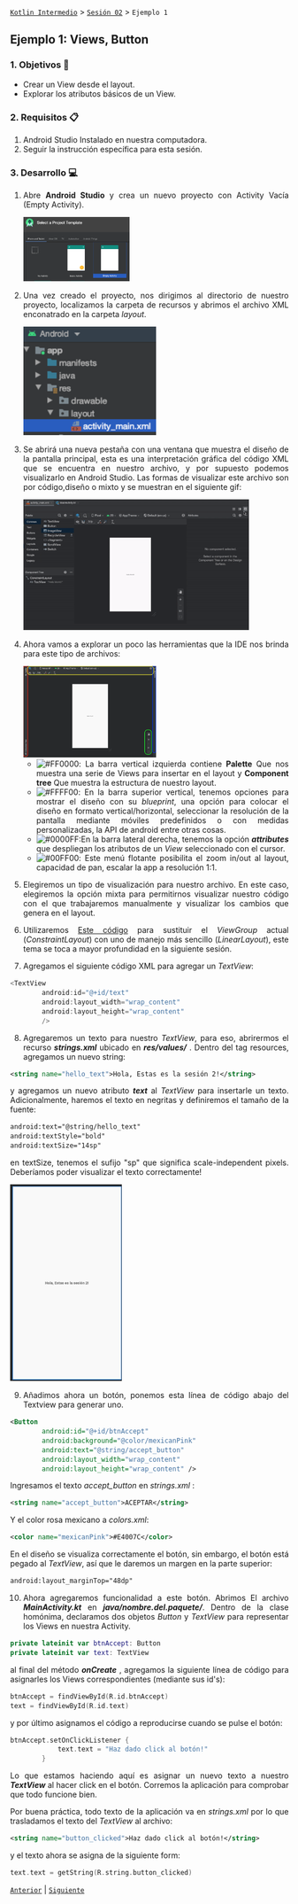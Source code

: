 [`Kotlin Intermedio`](../../Readme.md) > [`Sesión 02`](../Readme.md) > `Ejemplo 1`

## Ejemplo 1: Views, Button

<div style="text-align: justify;">

### 1. Objetivos :dart:

- Crear un View desde el layout.
- Explorar los atributos básicos de un View.

### 2. Requisitos :clipboard:

1. Android Studio Instalado en nuestra computadora.
2. Seguir la instrucción específica para esta sesión.

### 3. Desarrollo :computer:

1. Abre __Android Studio__ y crea un nuevo proyecto con Activity Vacía (Empty Activity).

   <img src="images/0.png" width="40%">

2. Una vez creado el proyecto, nos dirigimos al directorio de nuestro proyecto, localizamos la carpeta de recursos y abrimos el archivo XML enconatrado en la carpeta _layout_.

   <img src="images/1.png" width="50%">
   
3. Se abrirá una nueva pestaña con una ventana que muestra el diseño de la pantalla principal, esta es una interpretación gráfica del código XML que se encuentra en nuestro archivo, y por supuesto podemos visualizarlo en Android Studio. Las formas de visualizar este archivo son por código,diseño o mixto y se muestran en el siguiente gif:

      <img src="images/layout_modes.gif" width="85%">
     
4. Ahora vamos a explorar un poco las herramientas que la IDE nos brinda para este tipo de archivos:

      <img src="images/2.png" width="50%">

   * ![#FF0000](https://via.placeholder.com/15/ff0000/000000?text=+): La barra vertical izquierda contiene __Palette__ Que nos muestra una serie de Views para insertar en el layout y __Component tree__ Que muestra la estructura de nuestro layout. 
   * ![#FFFF00](https://via.placeholder.com/15/ffff00/000000?text=+): En la barra superior vertical, tenemos opciones para mostrar el diseño con su _blueprint_, una opción para colocar el diseño en formato vertical/horizontal, seleccionar la resolución de la pantalla mediante móviles predefinidos o con medidas personalizadas, la API de android entre otras cosas. 
   * ![#0000FF](https://via.placeholder.com/15/0000ff/000000?text=+):En la barra lateral derecha, tenemos la opción ___attributes___ que despliegan los atributos de un _View_ seleccionado con el cursor.
   * ![#00FF00](https://via.placeholder.com/15/00ff00/000000?text=+): Este menú flotante posibilita el zoom in/out al layout, capacidad de pan, escalar la app a resolución 1:1.

5. Elegiremos un tipo de visualización para nuestro archivo. En este caso, elegiremos la opción mixta para permitirnos visualizar nuestro código con el que trabajaremos manualmente y visualizar los cambios que genera en el layout.

6. Utilizaremos [Este código](../Readme.md#instrucciones-de-las-sesion) para sustituir el _ViewGroup_ actual (_ConstraintLayout_) con uno de manejo más sencillo (_LinearLayout_), este tema se toca a mayor profundidad en la siguiente sesión.

7. Agregamos el siguiente código XML para agregar un _TextView_:

```kotlin
<TextView
        android:id="@+id/text"
        android:layout_width="wrap_content"
        android:layout_height="wrap_content"
        />
```

8. Agregaremos un texto para nuestro _TextView_, para eso, abrirermos el recurso ___strings.xml___ ubicado en ___res/values/___ . Dentro del tag resources, agregamos un nuevo string:

```xml
<string name="hello_text">Hola, Estas es la sesión 2!</string>
```

   y agregamos un nuevo atributo ___text___ al _TextView_ para insertarle un texto. Adicionalmente, haremos el texto en negritas y definiremos el tamaño de la fuente:
   
 ```xml
android:text="@string/hello_text"
android:textStyle="bold"
android:textSize="14sp"
```
   en textSize, tenemos el sufijo "sp" que significa scale-independent pixels.
   Deberíamos poder visualizar el texto correctamente!
   
   <img src="images/4.png" width="40%">


9. Añadimos ahora un botón, ponemos esta línea de código abajo del Textview para generar uno.

```xml
<Button 
        android:id="@+id/btnAccept"
        android:background="@color/mexicanPink"
        android:text="@string/accept_button"
        android:layout_width="wrap_content"
        android:layout_height="wrap_content" />
```

   Ingresamos el texto _accept_button_ en _strings.xml_ :

```xml
<string name="accept_button">ACEPTAR</string>
```

   Y el color rosa mexicano a _colors.xml_:
   
```xml
<color name="mexicanPink">#E4007C</color>
```

En el diseño se visualiza correctamente el botón, sin embargo, el botón está pegado al _TextView_, así que le daremos un margen en la parte superior:

```xml
android:layout_marginTop="48dp"
```

10. Ahora agregaremos funcionalidad a este botón. Abrimos El archivo ___MainActivity.kt___ en ___java/nombre.del.paquete/___. Dentro de la clase homónima, declaramos dos objetos _Button_ y _TextView_ para representar los Views en nuestra Activity.

```kotlin
private lateinit var btnAccept: Button
private lateinit var text: TextView
```


   al final del método ___onCreate___ , agregamos la siguiente línea de código para asignarles los Views correspondientes (mediante sus id's):

```kotlin
btnAccept = findViewById(R.id.btnAccept)
text = findViewById(R.id.text)
```

y por último asignamos el código a reproducirse cuando se pulse el botón: 

```kotlin
btnAccept.setOnClickListener {
            text.text = "Haz dado click al botón!"
        }
```

   Lo que estamos haciendo aquí es asignar un nuevo texto a nuestro ___TextView___ al hacer click en el botón. Corremos la aplicación para comprobar que todo funcione bien.

   Por buena práctica, todo texto de la aplicación va en _strings.xml_ por lo que trasladamos el texto del _TextView_ al archivo:

```xml
<string name="button_clicked">Haz dado click al botón!</string>
```

   y el texto ahora se asigna de la siguiente form:

```kotlin
text.text = getString(R.string.button_clicked)
```







[`Anterior`](../Readme.md#setup-inicial) | [`Siguiente`](../Readme.md#estructura-del-proyecto)

</div>
